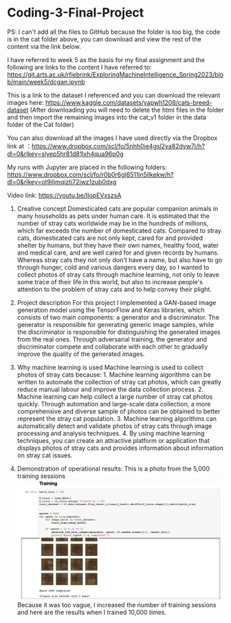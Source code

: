 # Coding-3-Final-Project

PS: I can't add all the files to GitHub because the folder is too big, the code is in the cat folder above, you can download and view the rest of the content via the link below.

I have referred to week 5 as the basis for my final assignment and the following are links to the content I have referred to: https://git.arts.ac.uk/rfiebrink/ExploringMachineIntelligence_Spring2023/blob/main/week5/dcgan.ipynb 

This is a link to the dataset I referenced and you can download the relevant images here: https://www.kaggle.com/datasets/yapwh1208/cats-breed-dataset  (After downloading you will need to delete the html files in the folder and then import the remaining images into the cat_v1 folder in the data folder of the Cat folder)

You can also download all the images I have used directly via the Dropbox link at ：https://www.dropbox.com/scl/fo/5nhh0ie4gsl2ya82dyw7j/h?dl=0&rlkey=slyep5hr81d81lxh4qua96p0g  

My runs with Jupyter are placed in the following folders: https://www.dropbox.com/scl/fo/r0b0r6gl6511jn5llkekw/h?dl=0&rlkey=ot9iljmqizti72iwz1zub0dxg  

Video link: https://youtu.be/IlopEVxszsA

1. Creative concept
Domesticated cats are popular companion animals in many households as pets under human care. It is estimated that the number of stray cats worldwide may be in the hundreds of millions, which far exceeds the number of domesticated cats. Compared to stray cats, domesticated cats are not only kept, cared for and provided shelter by humans, but they have their own names, healthy food, water and medical care, and are well cared for and given records by humans. Whereas stray cats they not only don't have a name, but also have to go through hunger, cold and various dangers every day, so I wanted to collect photos of stray cats through machine learning, not only to leave some trace of their life in this world, but also to increase people's attention to the problem of stray cats and to help convey their plight.

2. Project description
For this project I implemented a GAN-based image generation model using the TensorFlow and Keras libraries, which consists of two main components: a generator and a discriminator. The generator is responsible for generating generic image samples, while the discriminator is responsible for distinguishing the generated images from the real ones. Through adversarial training, the generator and discriminator compete and collaborate with each other to gradually improve the quality of the generated images.

3. Why machine learning is used
Machine learning is used to collect photos of stray cats because: 1. Machine learning algorithms can be written to automate the collection of stray cat photos, which can greatly reduce manual labour and improve the data collection process. 2. Machine learning can help collect a large number of stray cat photos quickly. Through automation and large-scale data collection, a more comprehensive and diverse sample of photos can be obtained to better represent the stray cat population. 3. Machine learning algorithms can automatically detect and validate photos of stray cats through image processing and analysis techniques. 4. By using machine learning techniques, you can create an attractive platform or application that displays photos of stray cats and provides information about information on stray cat issues.

4. Demonstration of operational results:
This is a photo from the 5,000 training sessions
![Image text](https://github.com/JasonGao818/Coding-3-Final-Project/blob/main/Coding3%20Final%20Project/1.jpg)
Because it was too vague, I increased the number of training sessions and here are the results when I trained 10,000 times.
